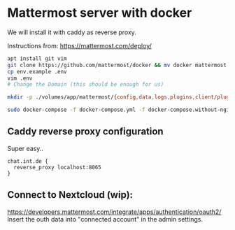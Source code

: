 # Mattermost server with docker

We will install it with caddy as reverse proxy.

Instructions from: <https://mattermost.com/deploy/>

```bash
apt install git vim
git clone https://github.com/mattermost/docker && mv docker mattermost && cd mattermost
cp env.example .env
vim .env
# Change the Domain (this should be enough for us)

mkdir -p ./volumes/app/mattermost/{config,data,logs,plugins,client/plugins,bleve-indexes} && sudo chown -R 2000:2000 ./volumes/app/mattermost

sudo docker-compose -f docker-compose.yml -f docker-compose.without-nginx.yml up -d
```

## Caddy reverse proxy configuration
Super easy..
```
chat.int.de {
  reverse_proxy localhost:8065
}
```

## Connect to Nextcloud (wip):
<https://developers.mattermost.com/integrate/apps/authentication/oauth2/>
Insert the outh data into "connected account" in the admin settings.
